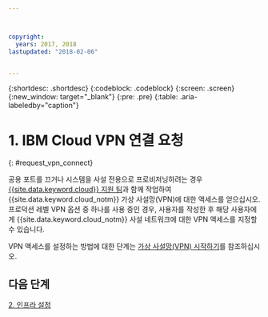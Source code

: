 ```yaml
---



copyright:
  years: 2017, 2018
lastupdated: "2018-02-06"


---
```


{:shortdesc: .shortdesc}
{:codeblock: .codeblock}
{:screen: .screen}
{:new_window: target="_blank"}
{:pre: .pre}
{:table: .aria-labeledby="caption"}

# 1. IBM Cloud VPN 연결 요청
{: #request_vpn_connect}

공용 포트를 끄거나 시스템을 사설 전용으로 프로비저닝하려는 경우 [{{site.data.keyword.cloud}} 지원 팀](https://console.bluemix.net/docs/get-support/howtogetsupport.html#getting-customer-support)과 함께 작업하여 {{site.data.keyword.cloud_notm}} 가상 사설망(VPN)에 대한 액세스를 얻으십시오. 프로덕션 레벨 VPN 옵션 중 하나를 사용 중인 경우, 사용자를 작성한 후 해당 사용자에게 {{site.data.keyword.cloud_notm}} 사설 네트워크에 대한 VPN 액세스를 지정할 수 있습니다.

VPN 액세스를 설정하는 방법에 대한 단계는 [가상 사설망(VPN) 시작하기](https://console.bluemix.net/docs/infrastructure/iaas-vpn/getting-started.html#getting-started-with-virtual-private-networking-vpn-)를 참조하십시오.

## 다음 단계

  [2. 인프라 설정](/docs/infrastructure/sap-hana/hana-setting-up-infrastructure.html)
